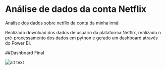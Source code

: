 # Análise de dados da conta Netflix
Análise dos dados sobre netflix da conta da minha irmã

Realizado download dos dados de usuário da plataforma Netflix, realizado o pré-processamento dos dados em python e gerado um dashboard através do Power Bi.



##Dashboard Final 


![alt text](https://github.com/GumaFernando/AnaliseNetflix/blob/main/dashboard_netflix_final.PNG)
